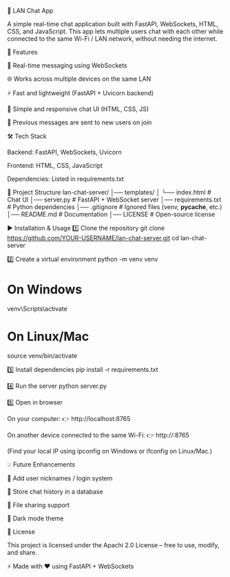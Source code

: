 💬 LAN Chat App

A simple real-time chat application built with FastAPI, WebSockets, HTML, CSS, and JavaScript.
This app lets multiple users chat with each other while connected to the same Wi-Fi / LAN network, without needing the internet.

🚀 Features

📡 Real-time messaging using WebSockets

🌐 Works across multiple devices on the same LAN

⚡ Fast and lightweight (FastAPI + Uvicorn backend)

🎨 Simple and responsive chat UI (HTML, CSS, JS)

📝 Previous messages are sent to new users on join

🛠️ Tech Stack

Backend: FastAPI, WebSockets, Uvicorn

Frontend: HTML, CSS, JavaScript

Dependencies: Listed in requirements.txt

📂 Project Structure
lan-chat-server/
│── templates/
│   └── index.html     # Chat UI
│── server.py          # FastAPI + WebSocket server
│── requirements.txt   # Python dependencies
│── .gitignore         # Ignored files (venv, __pycache__, etc.)
│── README.md          # Documentation
│── LICENSE            # Open-source license

▶️ Installation & Usage
1️⃣ Clone the repository
git clone https://github.com/YOUR-USERNAME/lan-chat-server.git
cd lan-chat-server

2️⃣ Create a virtual environment
python -m venv venv
# On Windows
venv\Scripts\activate
# On Linux/Mac
source venv/bin/activate

3️⃣ Install dependencies
pip install -r requirements.txt

4️⃣ Run the server
python server.py

5️⃣ Open in browser

On your computer:
👉 http://localhost:8765

On another device connected to the same Wi-Fi:
👉 http://<your-local-IP>:8765

(Find your local IP using ipconfig on Windows or ifconfig on Linux/Mac.)

💡 Future Enhancements

👤 Add user nicknames / login system

💾 Store chat history in a database

📎 File sharing support

🌙 Dark mode theme

📜 License

This project is licensed under the Apachi 2.0 License – free to use, modify, and share.

⚡ Made with ❤️ using FastAPI + WebSockets
